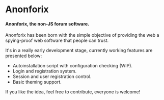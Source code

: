 # Anonforix
#### Anonforix, the non-JS forum software.

Anonforix has been born with the simple objective of providing the web a spying-proof web software that people can trust.

It's in a really early development stage, currently working features are presented below:


 - Autoinstallation script with configuration checking (WIP).
 - Login and registration system.
 - Session and user registration control.
 - Basic theming support.

If you like the idea, feel free to contribute, everyone is welcome!